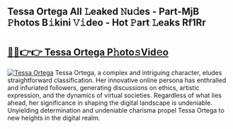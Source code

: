 ## Tessa Ortega All 𝙻eaked 𝙽u𝚍es - Part-MjB 𝙿hotos B𝚒kini 𝚅𝚒deo - Hot 𝙿art 𝙻eaks Rf1Rr

# <h2><a href="http://ld174vb.urlbe.top/?page=Tessa+Ortega">🔗🔗👉👉 Tessa Ortega P𝚑oto𝚜Vid𝚎o</a></h2>

[![Tessa Ortega](https://i.imgur.com/eBuTRDB.gif)](http://ld174vb.urlbe.top/?page=Tessa+Ortega)
Tessa Ortega, a complex and intriguing character, eludes straightforward classification. Her innovative online persona has enthralled and infuriated followers, generating discussions on ethics, artistic expression, and the dynamics of virtual societies. Regardless of what lies ahead, her significance in shaping the digital landscape is undeniable. Unyielding determination and undeniable charisma propel Tessa Ortega to new heights in the digital realm.
